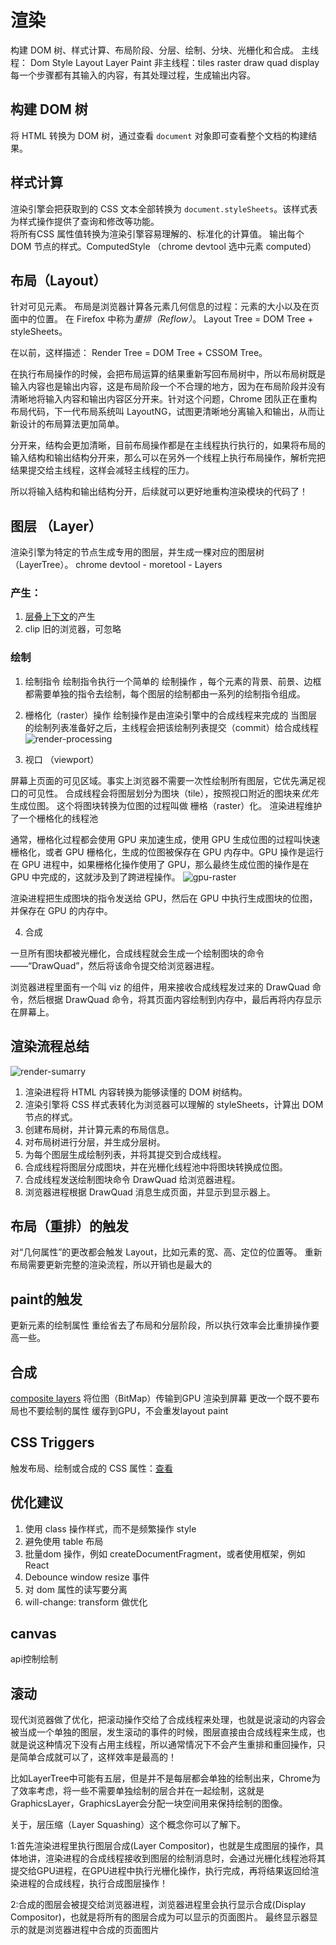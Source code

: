 # 渲染
构建 DOM 树、样式计算、布局阶段、分层、绘制、分块、光栅化和合成。
主线程： Dom Style Layout Layer Paint
非主线程：tiles raster draw quad display
每一个步骤都有其输入的内容，有其处理过程，生成输出内容。
## 构建 DOM 树
将 HTML 转换为 DOM 树，通过查看 `document` 对象即可查看整个文档的构建结果。

## 样式计算
渲染引擎会把获取到的 CSS 文本全部转换为 `document.styleSheets`。该样式表为样式操作提供了查询和修改等功能。  
将所有CSS 属性值转换为渲染引擎容易理解的、标准化的计算值。
输出每个 DOM 节点的样式。ComputedStyle （chrome devtool 选中元素 computed）

## 布局（Layout）
针对可见元素。
布局是浏览器计算各元素几何信息的过程：元素的大小以及在页面中的位置。
在 Firefox 中称为*重排（Reflow）*。
Layout Tree = DOM Tree + styleSheets。

在以前，这样描述：
Render Tree = DOM Tree + CSSOM Tree。

在执行布局操作的时候，会把布局运算的结果重新写回布局树中，所以布局树既是输入内容也是输出内容，这是布局阶段一个不合理的地方，因为在布局阶段并没有清晰地将输入内容和输出内容区分开来。针对这个问题，Chrome 团队正在重构布局代码，下一代布局系统叫 LayoutNG，试图更清晰地分离输入和输出，从而让新设计的布局算法更加简单。

分开来，结构会更加清晰，目前布局操作都是在主线程执行执行的，如果将布局的输入结构和输出结构分开来，那么可以在另外一个线程上执行布局操作，解析完把结果提交给主线程，这样会减轻主线程的压力。

所以将输入结构和输出结构分开，后续就可以更好地重构渲染模块的代码了！

## 图层 （Layer）
渲染引擎为特定的节点生成专用的图层，并生成一棵对应的图层树（LayerTree）。 
chrome devtool - moretool - Layers
### 产生：
1. [层叠上下文](https://developer.mozilla.org/zh-CN/docs/Web/Guide/CSS/Understanding_z_index/The_stacking_context)的产生
2. clip 旧的浏览器，可忽略

### 绘制
1. 绘制指令
绘制指令执行一个简单的 绘制操作 ，每个元素的背景、前景、边框都需要单独的指令去绘制，每个图层的绘制都由一系列的绘制指令组成。
2. 栅格化（raster）操作
绘制操作是由渲染引擎中的合成线程来完成的
当图层的绘制列表准备好之后，主线程会把该绘制列表提交（commit）给合成线程
![render-processing](../image/render-processing.png)

3. 视口 （viewport） 

屏幕上页面的可见区域。事实上浏览器不需要一次性绘制所有图层，它优先满足视口的可见性。
合成线程会将图层划分为图块（tile），按照视口附近的图块来*优先*生成位图。
这个将图块转换为位图的过程叫做 栅格（raster）化。
渲染进程维护了一个栅格化的线程池

通常，栅格化过程都会使用 GPU 来加速生成，使用 GPU 生成位图的过程叫快速栅格化，或者 GPU 栅格化，生成的位图被保存在 GPU 内存中。GPU 操作是运行在 GPU 进程中，如果栅格化操作使用了 GPU，那么最终生成位图的操作是在 GPU 中完成的，这就涉及到了跨进程操作。
![gpu-raster](../image/gpu-raster.png)

渲染进程把生成图块的指令发送给 GPU，然后在 GPU 中执行生成图块的位图，并保存在 GPU 的内存中。  

4. 合成  

一旦所有图块都被光栅化，合成线程就会生成一个绘制图块的命令——“DrawQuad”，然后将该命令提交给浏览器进程。

浏览器进程里面有一个叫 viz 的组件，用来接收合成线程发过来的 DrawQuad 命令，然后根据 DrawQuad 命令，将其页面内容绘制到内存中，最后再将内存显示在屏幕上。

## 渲染流程总结
![render-sumarry](../image/render-summary.png)
1. 渲染进程将 HTML 内容转换为能够读懂的 DOM 树结构。
2. 渲染引擎将 CSS 样式表转化为浏览器可以理解的 styleSheets，计算出 DOM 节点的样式。
3. 创建布局树，并计算元素的布局信息。
4. 对布局树进行分层，并生成分层树。
5. 为每个图层生成绘制列表，并将其提交到合成线程。
6. 合成线程将图层分成图块，并在光栅化线程池中将图块转换成位图。
7. 合成线程发送绘制图块命令 DrawQuad 给浏览器进程。
8. 浏览器进程根据 DrawQuad 消息生成页面，并显示到显示器上。

## 布局（重排）的触发
对“几何属性”的更改都会触发 Layout，比如元素的宽、高、定位的位置等。
重新布局需要更新完整的渲染流程，所以开销也是最大的
## paint的触发
更新元素的绘制属性
重绘省去了布局和分层阶段，所以执行效率会比重排操作要高一些。

## 合成
[composite layers](https://juejin.im/entry/59dc9aedf265da43200232f9) 将位图（BitMap）传输到GPU 渲染到屏幕 
更改一个既不要布局也不要绘制的属性
缓存到GPU，不会重发layout paint


## CSS Triggers
触发布局、绘制或合成的 CSS 属性：[查看](https://csstriggers.com/)

## 优化建议

1. 使用 class 操作样式，而不是频繁操作 style
2. 避免使用 table 布局
3. 批量dom 操作，例如 createDocumentFragment，或者使用框架，例如 React
4. Debounce window resize 事件
5. 对 dom 属性的读写要分离
6. will-change: transform 做优化

## canvas 
api控制绘制

## 滚动
现代浏览器做了优化，把滚动操作交给了合成线程来处理，也就是说滚动的内容会被当成一个单独的图层，发生滚动的事件的时候，图层直接由合成线程来生成，也就是说这种情况下没有占用主线程，所以通常情况下不会产生重排和重回操作，只是简单合成就可以了，这样效率是最高的！



比如LayerTree中可能有五层，但是并不是每层都会单独的绘制出来，Chrome为了效率考虑，将一些不需要单独绘制的层合并在一起绘制，这就是GraphicsLayer，GraphicsLayer会分配一块空间用来保持绘制的图像。


关于，层压缩（Layer Squashing）这个概念你可以了解下。


1:首先渲染进程里执行图层合成(Layer Compositor)，也就是生成图层的操作，具体地讲，渲染进程的合成线程接收到图层的绘制消息时，会通过光栅化线程池将其提交给GPU进程，在GPU进程中执行光栅化操作，执行完成，再将结果返回给渲染进程的合成线程，执行合成图层操作！

2:合成的图层会被提交给浏览器进程，浏览器进程里会执行显示合成(Display Compositor)，也就是将所有的图层合成为可以显示的页面图片。 最终显示器显示的就是浏览器进程中合成的页面图片